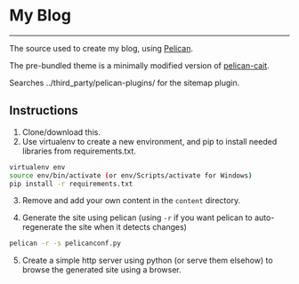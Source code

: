 # My Blog
---

The source used to create my blog, using
[Pelican](http://getpelican.com).

The pre-bundled theme is a minimally modified version of
[pelican-cait](https://github.com/hdra/pelican-cait).

Searches ../third_party/pelican-plugins/ for the sitemap plugin.

## Instructions
1. Clone/download this.
2. Use virtualenv to create a new environment, and pip to install
   needed libraries from requirements.txt.
```bash
virtualenv env
source env/bin/activate (or env/Scripts/activate for Windows)
pip install -r requirements.txt
```

3. Remove and add your own content in the `content` directory.

4. Generate the site using pelican (using `-r` if you want pelican to
   auto-regenerate the site when it detects changes)
```bash
pelican -r -s pelicanconf.py
```

5. Create a simple http server using python (or serve them elsehow) to
   browse the generated site using a browser.
